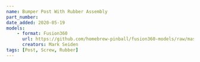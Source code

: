 ```yaml
---
name: Bumper Post With Rubber Assembly
part_number:
date_added: 2020-05-19
models: 
    - format: Fusion360
      url: https://github.com/homebrew-pinball/fusion360-models/raw/master/posts/Bumper%20Post%20With%20Rubber%20Assembly.f3z
      creators: Mark Seiden
tags: [Post, Screw, Rubber]
---
```


